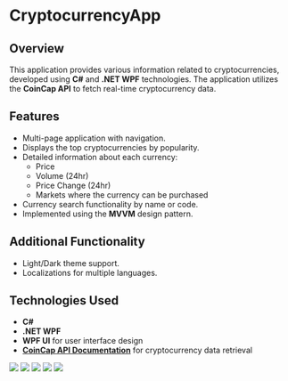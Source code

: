 ﻿# CryptocurrencyApp

## Overview

This application provides various information related to cryptocurrencies, developed using **C#** and **.NET WPF** technologies. The application utilizes the **CoinCap API** to fetch real-time cryptocurrency data.

## Features

- Multi-page application with navigation.
- Displays the top cryptocurrencies by popularity.
- Detailed information about each currency:
  - Price
  - Volume (24hr)
  - Price Change (24hr)
  - Markets where the currency can be purchased
- Currency search functionality by name or code.
- Implemented using the **MVVM** design pattern.

## Additional Functionality

- Light/Dark theme support.
- Localizations for multiple languages.

## Technologies Used

- **C#**
- **.NET WPF**
- **WPF UI** for user interface design
- **[CoinCap API Documentation](https://docs.coincap.io/)** for cryptocurrency data retrieval

![](assets/CryptocurrencyApp.gif)
![](assets/cryptoApp_1.png)
![](assets/cryptoApp_2.png)
![](assets/cryptoApp_3.png)
![](assets/cryptoApp_4.png)